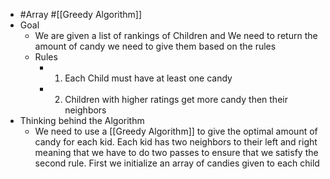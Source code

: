 - #Array #[[Greedy Algorithm]]
- Goal
	- We are given a list of rankings of Children and We need to return the amount of candy we need to give them based on the rules
	- Rules
		- 1. Each Child must have at least one candy
		- 2. Children with higher ratings get more candy then their neighbors
- Thinking behind the Algorithm
	- We need to use a [[Greedy Algorithm]] to give the optimal  amount of candy for each kid. Each kid has two neighbors to their left and right meaning that we have to do two passes to ensure that we satisfy the second rule. First we initialize an array of candies given to each child